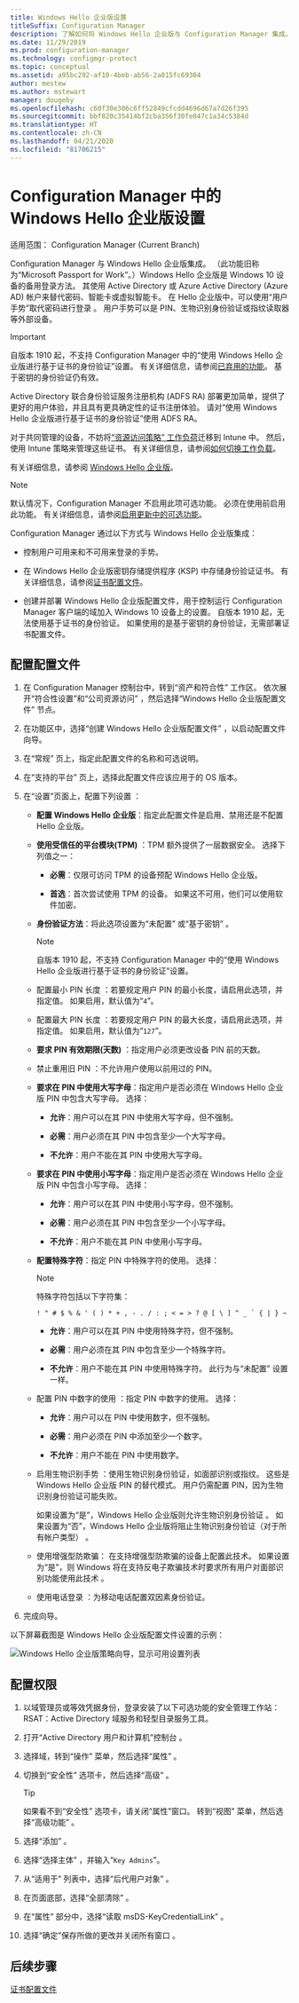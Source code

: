 ```yaml
---
title: Windows Hello 企业版设置
titleSuffix: Configuration Manager
description: 了解如何将 Windows Hello 企业版与 Configuration Manager 集成。
ms.date: 11/29/2019
ms.prod: configuration-manager
ms.technology: configmgr-protect
ms.topic: conceptual
ms.assetid: a95bc292-af10-4beb-ab56-2a815fc69304
author: mestew
ms.author: mstewart
manager: dougeby
ms.openlocfilehash: c60f30e306c6ff52849cfcdd4696d67a7d26f395
ms.sourcegitcommit: bbf820c35414bf2cba356f30fe047c1a34c5384d
ms.translationtype: HT
ms.contentlocale: zh-CN
ms.lasthandoff: 04/21/2020
ms.locfileid: "81706215"
---
```

# <a name="windows-hello-for-business-settings-in-configuration-manager"></a>Configuration Manager 中的 Windows Hello 企业版设置

适用范围：  Configuration Manager (Current Branch)

<!--1245704-->
Configuration Manager 与 Windows Hello 企业版集成。 （此功能旧称为“Microsoft Passport for Work”。）Windows Hello 企业版是 Windows 10 设备的备用登录方法。 其使用 Active Directory 或 Azure Active Directory (Azure AD) 帐户来替代密码、智能卡或虚拟智能卡。 在 Hello 企业版中，可以使用“用户手势”取代密码进行登录  。 用户手势可以是 PIN、生物识别身份验证或指纹读取器等外部设备。

> [!Important]  
> 自版本 1910 起，不支持 Configuration Manager 中的“使用 Windows Hello 企业版进行基于证书的身份验证”设置。 有关详细信息，请参阅[已弃用的功能](../../core/plan-design/changes/deprecated/removed-and-deprecated-cmfeatures.md)。 基于密钥的身份验证仍有效。
>
> Active Directory 联合身份验证服务注册机构 (ADFS RA) 部署更加简单，提供了更好的用户体验，并且具有更具确定性的证书注册体验。 请对“使用 Windows Hello 企业版进行基于证书的身份验证”使用 ADFS RA。
>
> 对于共同管理的设备，不妨将[“资源访问策略”  工作负荷](../../comanage/workloads.md#resource-access-policies)迁移到 Intune 中。 然后，使用 Intune 策略来管理这些证书。 有关详细信息，请参阅[如何切换工作负载](../../comanage/how-to-switch-workloads.md)。

有关详细信息，请参阅 [Windows Hello 企业版](https://docs.microsoft.com/windows/security/identity-protection/hello-for-business/hello-identity-verification)。

> [!Note]  
> 默认情况下，Configuration Manager 不启用此项可选功能。 必须在使用前启用此功能。 有关详细信息，请参阅[启用更新中的可选功能](../../core/servers/manage/install-in-console-updates.md#bkmk_options)。<!--505213-->  

Configuration Manager 通过以下方式与 Windows Hello 企业版集成：  

- 控制用户可用来和不可用来登录的手势。  

- 在 Windows Hello 企业版密钥存储提供程序 (KSP) 中存储身份验证证书。 有关详细信息，请参阅[证书配置文件](introduction-to-certificate-profiles.md)。  

- 创建并部署 Windows Hello 企业版配置文件，用于控制运行 Configuration Manager 客户端的域加入 Windows 10 设备上的设置。 自版本 1910 起，无法使用基于证书的身份验证。 如果使用的是基于密钥的身份验证，无需部署证书配置文件。

## <a name="configure-a-profile"></a>配置配置文件  

1. 在 Configuration Manager 控制台中，转到“资产和符合性”  工作区。 依次展开“符合性设置”和“公司资源访问”   ，然后选择“Windows Hello 企业版配置文件”  节点。

1. 在功能区中，选择“创建 Windows Hello 企业版配置文件”  ，以启动配置文件向导。

1. 在“常规”  页上，指定此配置文件的名称和可选说明。

1. 在“支持的平台”  页上，选择此配置文件应该应用于的 OS 版本。

1. 在“设置”页面上，配置下列设置  ：

    - **配置 Windows Hello 企业版**：指定此配置文件是启用、禁用还是不配置 Hello 企业版。

    - **使用受信任的平台模块(TPM)** ：TPM 额外提供了一层数据安全。 选择下列值之一：  

      - **必需**：仅限可访问 TPM 的设备预配 Windows Hello 企业版。  

      - **首选**：首次尝试使用 TPM 的设备。 如果这不可用，他们可以使用软件加密。

    - **身份验证方法**：将此选项设置为“未配置”  或“基于密钥”  。

        > [!NOTE]
        > 自版本 1910 起，不支持 Configuration Manager 中的“使用 Windows Hello 企业版进行基于证书的身份验证”设置。

    - 配置最小 PIN 长度  ：若要规定用户 PIN 的最小长度，请启用此选项，并指定值。 如果启用，默认值为“`4`”。

    - 配置最大 PIN 长度  ：若要规定用户 PIN 的最大长度，请启用此选项，并指定值。 如果启用，默认值为“`127`”。

    - **要求 PIN 有效期限(天数)** ：指定用户必须更改设备 PIN 前的天数。

    - 禁止重用旧 PIN  ：不允许用户使用以前用过的 PIN。

    - **要求在 PIN 中使用大写字母**：指定用户是否必须在 Windows Hello 企业版 PIN 中包含大写字母。 选择：  

      - **允许**：用户可以在其 PIN 中使用大写字母，但不强制。

      - **必需**：用户必须在其 PIN 中包含至少一个大写字母。  

      - **不允许**：用户不能在其 PIN 中使用大写字母。  

    - **要求在 PIN 中使用小写字母**：指定用户是否必须在 Windows Hello 企业版 PIN 中包含小写字母。 选择：  

      - **允许**：用户可以在其 PIN 中使用小写字母，但不强制。

      - **必需**：用户必须在其 PIN 中包含至少一个小写字母。  

      - **不允许**：用户不能在其 PIN 中使用小写字母。  

    - **配置特殊字符**：指定 PIN 中特殊字符的使用。 选择：  

        > [!NOTE]
        > 特殊字符包括以下字符集：
        >
        > ``` characters
        > ! " # $ % & ' ( ) * + , - . / : ; < = > ? @ [ \ ] ^ _ ` { | } ~
        > ```

      - **允许**：用户可以在其 PIN 中使用特殊字符，但不强制。  

      - **必需**：用户必须在其 PIN 中包含至少一个特殊字符。  

      - **不允许**：用户不能在其 PIN 中使用特殊字符。 此行为与“未配置”  设置一样。  

    - 配置 PIN 中数字的使用  ：指定 PIN 中数字的使用。 选择：

      - **允许**：用户可以在 PIN 中使用数字，但不强制。  

      - **必需**：用户必须在 PIN 中添加至少一个数字。  

      - **不允许**：用户不能在 PIN 中使用数字。

    - 启用生物识别手势  ：使用生物识别身份验证，如面部识别或指纹。 这些是 Windows Hello 企业版 PIN 的替代模式。 用户仍需配置 PIN，因为生物识别身份验证可能失败。  

      如果设置为“是”，Windows Hello 企业版则允许生物识别身份验证  。 如果设置为“否”，Windows Hello 企业版将阻止生物识别身份验证（对于所有帐户类型）  。  

    - 使用增强型防欺骗：  在支持增强型防欺骗的设备上配置此技术。 如果设置为“是”，则 Windows 将在支持反电子欺骗技术时要求所有用户对面部识别功能使用此技术  。  

    - 使用电话登录  ：为移动电话配置双因素身份验证。

1. 完成向导。

以下屏幕截图是 Windows Hello 企业版配置文件设置的示例：  

![Windows Hello 企业版策略向导，显示可用设置列表](../media/hello-for-business-settings.png)

## <a name="configure-permissions"></a>配置权限

1. 以域管理员或等效凭据身份，登录安装了以下可选功能的安全管理工作站：RSAT：Active Directory 域服务和轻型目录服务工具。

1. 打开“Active Directory 用户和计算机”控制台  。

1. 选择域，转到“操作”  菜单，然后选择“属性”  。

1. 切换到“安全性”  选项卡，然后选择“高级”  。

    > [!TIP]
    > 如果看不到“安全性”  选项卡，请关闭“属性”窗口。 转到“视图”  菜单，然后选择“高级功能”  。

1. 选择“添加”  。

1. 选择“选择主体”  ，并输入“`Key Admins`”。

1. 从“适用于”  列表中，选择“后代用户对象”  。

1. 在页面底部，选择“全部清除”  。

1. 在“属性”  部分中，选择“读取 msDS-KeyCredentialLink”  。

1. 选择“确定”保存所做的更改并关闭所有窗口  。

## <a name="next-steps"></a>后续步骤

[证书配置文件](introduction-to-certificate-profiles.md)

